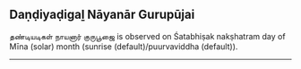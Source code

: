 ## Daṇḍiyaḍigaḻ Nāyanār Gurupūjai
தண்டியடிகள் நாயனார் குருபூஜை is observed on Śatabhiṣak nakṣhatram day of Mīna (solar) month (sunrise (default)/puurvaviddha (default)).



---
